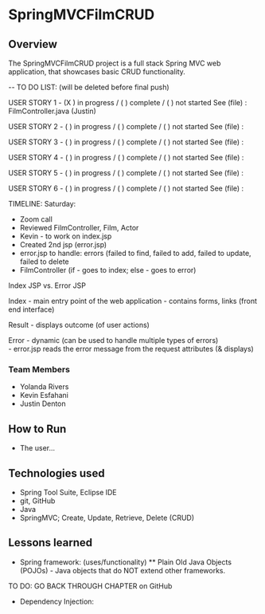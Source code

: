 # SpringMVCFilmCRUD


## Overview

The SpringMVCFilmCRUD project is a full stack Spring MVC web application, that showcases basic CRUD functionality.

-- TO DO LIST: (will be deleted before final push)

USER STORY 1 - (X ) in progress / ( ) complete / ( ) not started
See (file) : FilmController.java (Justin)

USER STORY 2 - ( ) in progress / ( ) complete / ( ) not started
See (file) :
 
USER STORY 3 - ( ) in progress / ( ) complete / ( ) not started
See (file) : 

USER STORY 4 - ( ) in progress / ( ) complete / ( ) not started
See (file) : 

USER STORY 5 - ( ) in progress / ( ) complete / ( ) not started
See (file) : 

USER STORY 6 - ( ) in progress / ( ) complete / ( ) not started
See (file) : 

TIMELINE:
Saturday: 
- Zoom call
- Reviewed FilmController, Film, Actor
- Kevin - to work on index.jsp
- Created 2nd jsp (error.jsp)
- error.jsp to handle: errors (failed to find, failed to add,
	failed to update, failed to delete
- FilmController (if - goes to index; else - goes to error)

	
	
Index JSP vs. Error JSP
	
Index - main entry point of the web application	
	  - contains forms, links (front end interface)
	  
Result - displays outcome (of user actions)

Error - dynamic (can be used to handle multiple types of errors)		
 	  - error.jsp reads the error message from the request attributes (& displays)   	  
	

### Team Members
* Yolanda Rivers
* Kevin Esfahani
* Justin Denton

## How to Run
* The user...

## Technologies used
* Spring Tool Suite, Eclipse IDE
* git, GitHub
* Java
* SpringMVC; Create, Update, Retrieve, Delete (CRUD)

## Lessons learned
* Spring framework: (uses/functionality)
** Plain Old Java Objects (POJOs) - Java objects that do NOT extend other frameworks.

TO DO: GO BACK THROUGH CHAPTER on GitHub

* Dependency Injection: 








